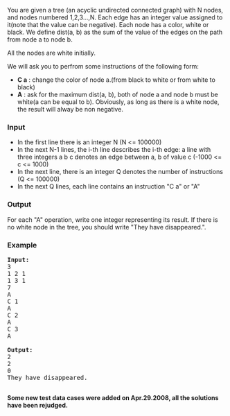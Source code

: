 <p>You are given a tree (an acyclic undirected connected graph) with N nodes, and nodes numbered 1,2,3...,N. Each edge has an integer value assigned to it(note that the value can be negative). Each node has a color, white or black.
We define dist(a, b) as the sum of the value of the edges on the path from node a to node b.
</p>
<p>
All the nodes are white initially.
</p>
<p>
We will ask you to perfrom some instructions of the following form:
</p>

<ul>
<li><b>C a</b> : change the color of node a.(from black to white or from white to black)<br>
</li><li><b>A</b> : ask for the maximum dist(a, b), both of node a and node b must be white(a can be equal to b). Obviously, as long as there is a white node, the result will alway be non negative. 
</li></ul>

<h3>Input</h3>
<ul>
<li>In the first line there is an integer N (N &lt;= 100000)
</li><li>In the next N-1 lines, the i-th line describes the i-th edge: a line with three integers a b c denotes an edge between a, b of value c (-1000 &lt;= c &lt;= 1000)
</li><li>In the next line, there is an integer Q denotes the number of instructions (Q &lt;= 100000)
</li><li>In the next Q lines, each line contains an instruction "C a" or "A"
</li></ul>

<h3>Output</h3>
<p>For each "A" operation, write one integer representing its result.
If there is no white node in the tree, you should write "They have disappeared.".
</p>

<h3>Example</h3>

<pre><b>Input:</b>
3
1 2 1
1 3 1
7
A
C 1
A
C 2
A
C 3
A

<b>Output:</b>
2
2
0
They have disappeared.

</pre>

<p>
<b>Some new test data cases were added on Apr.29.2008, all the solutions have been rejudged.</b>
</p>